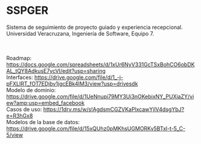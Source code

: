 # SSPGER
Sistema de seguimiento de proyecto guiado y experiencia recepcional.<br>Universidad Veracruzana, Ingeniería de Software, Equipo 7.

<br><br>
Roadmap: 
https://docs.google.com/spreadsheets/d/1xUr6NyV331GcTSxBohCO6obDKAL_tQY8AdkusE7ycVI/edit?usp=sharing
<br>
Interfaces: 
https://drive.google.com/file/d/1_-j-pFXLIRT_fOT7EDjbv1jgcEBk4IM3/view?usp=drivesdk
<br>
Modelo de dominio: 
https://drive.google.com/file/d/1UeNnupi79MY3Ui3nOKebixNY_PUXiaZY/view?amp;usp=embed_facebook
<br>
Casos de uso: 
https://1drv.ms/w/s!AgdsmCGZVKaPlxcawYjlV4dsgYbJ?e=R3hGx8
<br>
Modelos de la base de datos: 
https://drive.google.com/file/d/15xQUhz0pMKhsUGMORKv5BTxl-t-5_C-5/view
